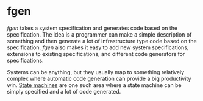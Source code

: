 # fgen


<I>fgen</I> takes a system specification and generates code based on
the specification.  The idea is a programmer can make a simple
description of something and then generate a lot of infrastructure
type code based on the specification. <I>fgen</I> also makes
it easy to add new system specifications, extensions to existing specifications,
and different code generators for specifications.
<P>

Systems can be anything, but they usually map to something relatively complex
where automatic code generation can provide a big productivity win. 
<A HREF="#sm">State machines</A> are one such area where a state machine
can be simply specified and a lot of code generated.
